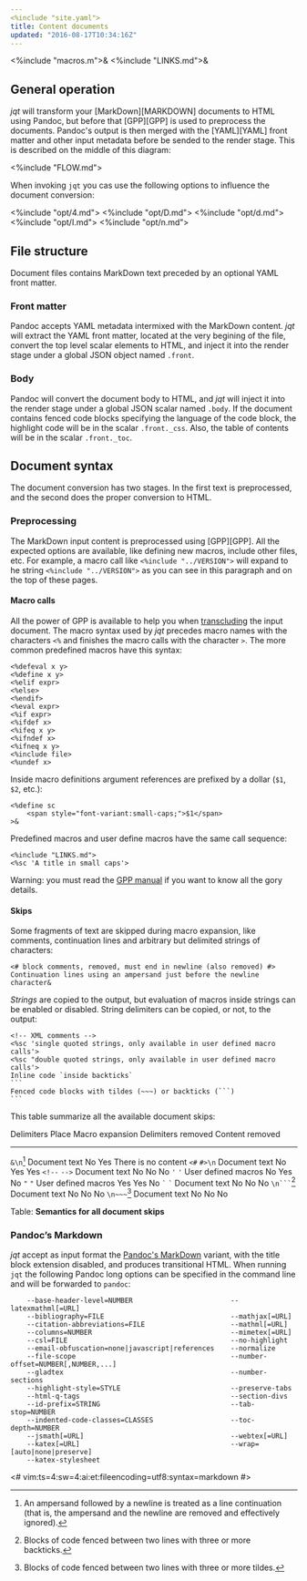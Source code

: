 ```yaml
---
<%include "site.yaml">
title: Content documents
updated: "2016-08-17T10:34:16Z"
---
```

<%include "macros.m">&
<%include "LINKS.md">&

## General operation

_jqt_ will transform your [MarkDown][MARKDOWN] documents to HTML using Pandoc,
but before that [GPP][GPP] is used to preprocess the documents. Pandoc's output
is then merged with the [YAML][YAML] front matter and other input metadata before be sended
to the render stage.  This is described on the middle of this diagram:

<%include "FLOW.md">

When invoking `jqt` you cas use the following options to influence the document
conversion:

<%include "opt/4.md">
<%include "opt/D.md">
<%include "opt/d.md">
<%include "opt/I.md">
<%include "opt/n.md">

## File structure

Document files contains MarkDown text preceded by an optional YAML front matter.

### Front matter

Pandoc accepts YAML metadata intermixed with the MarkDown content. _jqt_ will
extract the YAML front matter, located at the very begining of the file,
convert the top level scalar elements to HTML,
and inject it into the render stage under a global JSON object named `.front`.

### Body

Pandoc will convert the document body to HTML,
and _jqt_ will inject it into the render stage under a global JSON scalar named
`.body`. If the document contains fenced code blocks specifying the language of
the code block, the highlight code will be in the scalar `.front._css`. Also, the
table of contents will be in the scalar `.front._toc`.

## Document syntax

The document conversion has two stages. In the first text is preprocessed,
and the second does the proper conversion to HTML.

### Preprocessing

The MarkDown input content is preprocessed using [GPP][GPP]. All the expected options are available,
like defining new macros, include other files, etc. For example, a macro call
like `<%include "../VERSION">` will expand to he string <code><%include "../VERSION"></code>
as you can see in this paragraph and on the top of these pages.

#### Macro calls

All the power of GPP is available to help you when
[transcluding](https://en.wikipedia.org/wiki/Wikipedia:Transclusion)
the input document. The macro syntax used by _jqt_ precedes macro names with the characters `<%`
and finishes the macro calls with the character `>`.
The more common predefined macros have this syntax:

```
<%defeval x y>
<%define x y>
<%elif expr>
<%else>
<%endif>
<%eval expr>
<%if expr>
<%ifdef x>
<%ifeq x y>
<%ifndef x>
<%ifneq x y>
<%include file>
<%undef x>
```

Inside macro definitions argument references are prefixed by a dollar (`$1`, `$2`, etc.):

```
<%define sc
    <span style="font-variant:small-caps;">$1</span>
>&
```

Predefined macros and user define macros have the same call sequence:

```
<%include "LINKS.md">
<%sc 'A title in small caps'>
```

Warning: you must read the [GPP manual](https://files.nothingisreal.com/software/gpp/gpp.html)
if you want to know all the gory details.

#### Skips

Some fragments of text are skipped during macro expansion, like comments,
continuation lines and arbitrary but delimited strings of characters:

```
<# block comments, removed, must end in newline (also removed) #>
Continuation lines using an ampersand just before the newline character&
```

_Strings_ are copied to the output, but evaluation of macros inside strings can
be enabled or disabled.  String delimiters can be copied, or not, to the output:

~~~
<!-- XML comments -->
<%sc 'single quoted strings, only available in user defined macro calls'>
<%sc "double quoted strings, only available in user defined macro calls'>
Inline code `inside backticks`
```
Fenced code blocks with tildes (~~~) or backticks (```)
```
~~~

This table summarize all the available document skips:

 Delimiters                         Place                   Macro expansion     Delimiters removed  Content removed
-------------                       -----                   ---------------     ------------------  ---------------
`&\n`[^1]                           Document text           No                  Yes                 There is no content
`<#` `#>\n`                         Document text           No                  Yes                 Yes
`<!--` `-->`                        Document text           No                  No                  No
`'` `'`                             User defined macros     No                  Yes                 No
`"` `"`                             User defined macros     Yes                 Yes                 No
`` ` `` `` ` ``                     Document text           No                  No                  No
<code>\\n&#96;&#96;&#96;</code>[^2] Document text           No                  No                  No
`\n~~~`[^3]                         Document text           No                  No                  No

Table: **Semantics for all document skips**

[^1]: An ampersand followed by a newline is treated as a line continuation (that
is, the ampersand and the newline are removed and effectively ignored).

[^2]: Blocks of code fenced between two lines with three or more backticks.

[^3]: Blocks of code fenced between two lines with three or more tildes.

### Pandoc’s Markdown

_jqt_ accept as input format the [Pandoc's MarkDown](http://pandoc.org/MANUAL.html#pandocs-markdown)
variant, with the title block extension disabled, and produces transitional
HTML.  When running `jqt` the following Pandoc long options can be specified in
the command line and will be forwarded to `pandoc`:

```
    --base-header-level=NUMBER                        --latexmathml[=URL]
    --bibliography=FILE                               --mathjax[=URL]
    --citation-abbreviations=FILE                     --mathml[=URL]
    --columns=NUMBER                                  --mimetex[=URL]
    --csl=FILE                                        --no-highlight
    --email-obfuscation=none|javascript|references    --normalize
    --file-scope                                      --number-offset=NUMBER[,NUMBER,...]
    --gladtex                                         --number-sections
    --highlight-style=STYLE                           --preserve-tabs
    --html-q-tags                                     --section-divs
    --id-prefix=STRING                                --tab-stop=NUMBER
    --indented-code-classes=CLASSES                   --toc-depth=NUMBER
    --jsmath[=URL]                                    --webtex[=URL]
    --katex[=URL]                                     --wrap=[auto|none|preserve]
    --katex-stylesheet
```

<#
vim:ts=4:sw=4:ai:et:fileencoding=utf8:syntax=markdown
#>
